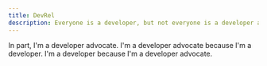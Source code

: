 ```yaml
---
title: DevRel
description: Everyone is a developer, but not everyone is a developer advocate.
---
```


In part, I'm a developer advocate. I'm a developer advocate because I'm a developer. I'm a developer because I'm a developer advocate.